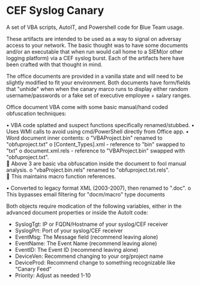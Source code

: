 # CEF Syslog Canary
A set of VBA scripts, AutoIT, and Powershell code for Blue Team usage.

  These artifacts are intended to be used as a way to signal on adversay access to your network. The basic thought was to have some documents and/or an executable that when run would call home to a SIEM(or other logging platform) via a CEF syslog burst. Each of the artifacts here have been crafted with that thought in mind.
  
  The office documents are provided in a vanilla state and will need to be slightly modified to fit your environment. Both documents have form/fields that "unhide" when when the canary marco runs to display either random username/passwords or a fake set of executive employee + salary ranges. 
  
Office document VBA come with some basic manual/hand coded obfuscation techniques:

•	VBA code splatted and suspect functions specifically renamed/stubbed.
•	Uses WMI calls to avoid using cmd/PowerShell directly from Office app.
•	Word document inner contents: 
    o	"VBAProject.bin" renamed to "obfuproject.txt"
    o	[Content_Types].xml - reference to "bin" swapped to "txt"
    o	document.xml.rels - reference to "VBAProject.bin" swapped with "obfuproject.txt".  
         Above 3 are basic vba obfuscation inside the document to fool manual analysis.
    o	"vbaProject.bin.rels" renamed to "obfuproject.txt.rels".  
        	This maintains macro function references.
        
•	Converted to legacy format XML (2003-2007), then renamed to ".doc". 
    o	 This bypasses email filtering for "docm/macro" type documents


Both objects require modication of the following variables, either in the advanced document properties or inside the AutoIt code:
 
-	SyslogTgt: IP or FQDN/Hostname of your syslog/CEF receiver 
-	SyslogPrt: Port of your syslog/CEF receiver
-	EventMsg: The Message field (recommend leaving alone)
-	EventName: The Event Name (recommend leaving alone)
-	EventID: The Event ID  (recommend leaving alone)
-	DeviceVen: Recommend changing to your org/project name
-	DeviceProd: Recommend change to something recognizable like “Canary Feed”
-	Priority: Adjust as needed 1-10

